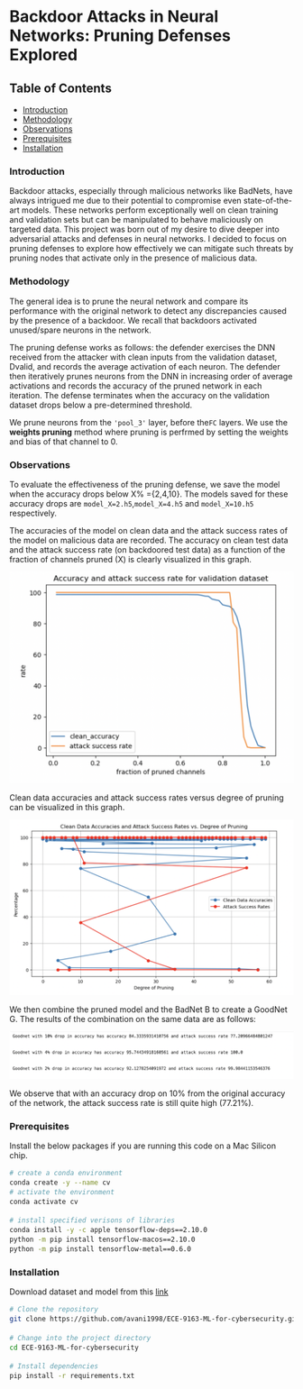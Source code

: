 # Backdoor Attacks in Neural Networks: Pruning Defenses Explored

## Table of Contents
- [Introduction](#Introduction)
- [Methodology](#Methodology)
- [Observations](#Observations)
- [Prerequisites](#prerequisites)
- [Installation](#installation)

### Introduction
Backdoor attacks, especially through malicious networks like BadNets, have always intrigued me due to their potential to compromise even state-of-the-art models. These networks perform exceptionally well on clean training and validation sets but can be manipulated to behave maliciously on targeted data. This project was born out of my desire to dive deeper into adversarial attacks and defenses in neural networks. I decided to focus on pruning defenses to explore how effectively we can mitigate such threats by pruning nodes that activate only in the presence of malicious data. 

### Methodology
The general idea is to prune the neural network and compare its performance with the original network to detect any discrepancies caused by the presence of a backdoor. We recall that backdoors activated unused/spare neurons in the network.

The pruning defense works as follows: the defender exercises the DNN received from the attacker with clean inputs from the validation dataset, Dvalid, and records the average activation of each neuron. The defender then iteratively prunes neurons from the DNN in increasing order of average activations and records the accuracy of the pruned network in each iteration. The defense terminates when the accuracy on the validation dataset drops below a pre-determined threshold.

We prune neurons from the ```'pool_3'``` layer, before the```FC``` layers. We use the **weights pruning** method where pruning is perfrmed by setting the weights and bias of that channel to 0. 

### Observations
To evaluate the effectiveness of the pruning defense, we save the model when the accuracy drops below X% ={2,4,10}. The models saved for these accuracy drops are ```model_X=2.h5```,```model_X=4.h5``` and ```model_X=10.h5``` respectively. 

The accuracies of the model on clean data and the attack success rates of the model on malicious data are recorded. The  accuracy on clean test data and the attack success rate (on backdoored test data) as a function of the fraction of channels pruned (X) is clearly visualized in this graph. 

![image](./graph1.png)

Clean data accuracies and attack success rates versus degree of pruning can be visualized in this graph. 

![image](./graph2.png)

We then combine the pruned model and the BadNet B to create a GoodNet G. The results of the combination on the same data are as follows:

![image](./table1.png)

We observe that with an accuracy drop on 10% from the original accuracy of the network, the attack success rate is still quite high (77.21%). 

### Prerequisites
Install the below packages if you are running this code on a Mac Silicon chip.
```bash
# create a conda environment
conda create -y --name cv
# activate the environment
conda activate cv

# install specified verisons of libraries
conda install -y -c apple tensorflow-deps==2.10.0
python -m pip install tensorflow-macos==2.10.0
python -m pip install tensorflow-metal==0.6.0
```
### Installation
Download dataset and model from this [link](https://github.com/csaw-hackml/CSAW-HackML-2020/tree/master/lab3) 

```bash
# Clone the repository
git clone https://github.com/avani1998/ECE-9163-ML-for-cybersecurity.git

# Change into the project directory
cd ECE-9163-ML-for-cybersecurity

# Install dependencies
pip install -r requirements.txt

